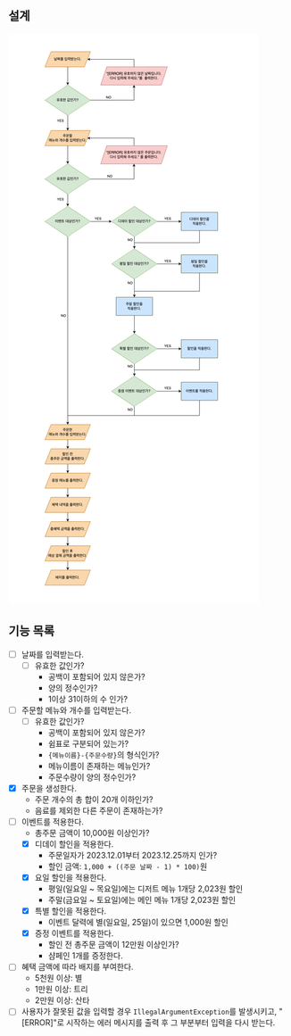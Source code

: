 ## 설계

![chrismas.drawio.png](./chrismas.drawio.png)

## 기능 목록

-[ ] 날짜를 입력받는다.
    - [ ] 유효한 값인가?
      - 공백이 포함되어 있지 않은가?
      - 양의 정수인가?
      - 1이상 31이하의 수 인가?
- [ ] 주문할 메뉴와 개수를 입력받는다.
    - [ ] 유효한 값인가?
        - 공백이 포함되어 있지 않은가?
        - 쉼표로 구분되어 있는가?
        - `{메뉴이름}-{주문수량}`의 형식인가?
        - 메뉴이름이 존재하는 메뉴인가?
        - 주문수량이 양의 정수인가?
- [x] 주문을 생성한다.
  - 주문 개수의 총 합이 20개 이하인가?
  - 음료를 제외한 다른 주문이 존재하는가?
- [ ] 이벤트를 적용한다.
    - 총주문 금액이 10,000원 이상인가?
    - [x] 디데이 할인을 적용한다.
        - 주문일자가 2023.12.01부터 2023.12.25까지 인가?
        - 할인 금액: `1,000 + ((주문 날짜 - 1) * 100)`원
    - [x] 요일 할인을 적용한다.
        - 평일(일요일 ~ 목요일)에는 디저트 메뉴 1개당 2,023원 할인
        - 주말(금요일 ~ 토요일)에는 메인 메뉴 1개당 2,023원 할인
    - [x] 특별 할인을 적용한다.
        - 이벤트 달력에 별(일요일, 25일)이 있으면 1,000원 할인
    - [x] 증정 이벤트를 적용한다.
        - 할인 전 총주문 금액이 12만원 이상인가?
        - 샴페인 1개를 증정한다.
- [ ] 혜택 금액에 따라 배지를 부여한다.
    - 5천원 이상: 별
    - 1만원 이상: 트리
    - 2만원 이상: 산타
- [ ] 사용자가 잘못된 값을 입력할 경우 `IllegalArgumentException`를 발생시키고, "[ERROR]"로 시작하는 에러 메시지를 출력 후 그 부분부터 입력을 다시 받는다.